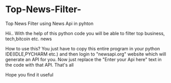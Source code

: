 # Top-News-Filter-
Top News Filter  using News Api in pyhton

Hii..
With the help of this python code you will be able to filter top business, tech,bitcoin etc. news

How to use this?
You just have to copy this entire program in your python IDE(IDLE,PYCHARM etc.) 
and then login to "newsapi.org" website which will generate an API for you. Now just replace the "Enter your Api here" text 
in the code with that API.
That's all

Hope you find it useful

